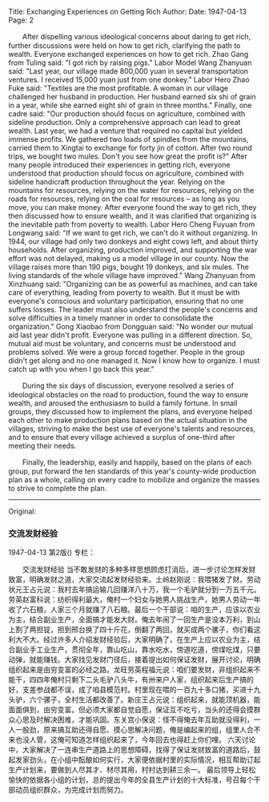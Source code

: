 Title: Exchanging Experiences on Getting Rich
Author:
Date: 1947-04-13
Page: 2

　　After dispelling various ideological concerns about daring to get rich, further discussions were held on how to get rich, clarifying the path to wealth. Everyone exchanged experiences on how to get rich. Zhao Gang from Tuling said: "I got rich by raising pigs." Labor Model Wang Zhanyuan said: "Last year, our village made 800,000 yuan in several transportation ventures. I received 15,000 yuan just from one donkey." Labor Hero Zhao Fuke said: "Textiles are the most profitable. A woman in our village challenged her husband in production. Her husband earned six shi of grain in a year, while she earned eight shi of grain in three months." Finally, one cadre said: "Our production should focus on agriculture, combined with sideline production. Only a comprehensive approach can lead to great wealth. Last year, we had a venture that required no capital but yielded immense profits. We gathered two loads of spindles from the mountains, carried them to Xingtai to exchange for forty jin of cotton. After two round trips, we bought two mules. Don't you see how great the profit is?" After many people introduced their experiences in getting rich, everyone understood that production should focus on agriculture, combined with sideline handicraft production throughout the year. Relying on the mountains for resources, relying on the water for resources, relying on the roads for resources, relying on the coal for resources – as long as you move, you can make money. After everyone found the way to get rich, they then discussed how to ensure wealth, and it was clarified that organizing is the inevitable path from poverty to wealth. Labor Hero Cheng Fuyuan from Longwang said: "If we want to get rich, we can't do it without organizing. In 1944, our village had only two donkeys and eight cows left, and about thirty households. After organizing, production improved, and supporting the war effort was not delayed, making us a model village in our county. Now the village raises more than 190 pigs, bought 19 donkeys, and six mules. The living standards of the whole village have improved." Wang Zhanyuan from Xinzhuang said: "Organizing can be as powerful as machines, and can take care of everything, leading from poverty to wealth. But it must be with everyone's conscious and voluntary participation, ensuring that no one suffers losses. The leader must also understand the people's concerns and solve difficulties in a timely manner in order to consolidate the organization." Gong Xiaobao from Dongguan said: "No wonder our mutual aid last year didn't profit. Everyone was pulling in a different direction. So, mutual aid must be voluntary, and concerns must be understood and problems solved. We were a group forced together. People in the group didn't get along and no one managed it. Now I know how to organize. I must catch up with you when I go back this year."

　　During the six days of discussion, everyone resolved a series of ideological obstacles on the road to production, found the way to ensure wealth, and aroused the enthusiasm to build a family fortune. In small groups, they discussed how to implement the plans, and everyone helped each other to make production plans based on the actual situation in the villages, striving to make the best use of everyone's talents and resources, and to ensure that every village achieved a surplus of one-third after meeting their needs.

　　Finally, the leadership, easily and happily, based on the plans of each group, put forward the ten standards of this year's county-wide production plan as a whole, calling on every cadre to mobilize and organize the masses to strive to complete the plan.



<hr /> 

Original: 


### 交流发财经验

1947-04-13
第2版()
专栏：

　　交流发财经验
    当不敢发财的多种多样思想顾虑打消后，进一步讨论怎样发财致富，明确发财之道，大家交流起发财经验来。土岭赵刚说：我喂猪发了财。劳动状元王占元说：我村去年搞运输几回赚洋八十万，我一个毛驴就分到一万五千元。劳英赵富科说：纺织得利最大，俺村一个妇女与她男人挑战生产，她男人劳动一年收了六石粮，人家三个月就赚了八石粮。最后一个干部说：咱的生产，应该以农业为主，结合副业生产，全面搞才能发大财。俺去年闹了一回生产是没本万利，到山上割了两担锭，担到邢台换了四十斤花，倒翻了两回，就买成两个骡子，你们看这利大不大。经过许多人介绍发财经验后，大家明确了，在生产上应以农业为主，结合副业手工业生产，贯彻全年，靠山吃山，靠水吃水，傍道吃道，傍煤吃煤，只要动弹，就能赚钱。大家找见发财门径后，接着提出如何保证发财，展开讨论，明确组织起来是由穷变富的必经之路。龙旺劳英程福元说：咱们要发财，非组织起来不能干，四四年俺村只剩下二头毛驴八头牛，有卅来户人家，组织起来后生产搞的好，支差参战都不误，成了咱县模范村。村里现在喂的一百九十多口猪，买进十九头驴，六个骡子，全村生活都改善了。新庄王占元说：组织起来，就能顶机器，能面面俱到，由穷变富。但必须大家都自觉自愿，保证互不吃亏，当头的还得会摸群众心思及时解决困难，才能巩固。东关宫小保说：怪不得俺去年互助就没得利，一人一股劲，原来搞互助还得自愿、摸心思解决问题，俺是编起来的组，组里人合不来也没人管，这俺可知道怎样组织起来了，今年回去也得赶上你们哩。
    六天讨论中，大家解决了一连串生产道路上的思想障碍，找得了保证发财致富的道路后，鼓起发家劲头，在小组中酝酿如何实行，大家便依据村里的实际情况，相互帮助订起生产计划来，要做到人尽其才、材尽其用，村村达到耕三余一。
    最后领导上轻松愉快的依据各小组的计划，总的提出今年的全县生产计划的十大标准，号召每个干部动员组织群众，为完成计划而努力。
